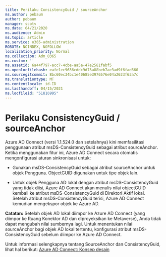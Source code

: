 ```yaml
---
title: Perilaku ConsistencyGuid / sourceAnchor
ms.author: pebaum
author: pebaum
manager: scotv
ms.date: 04/21/2020
ms.audience: Admin
ms.topic: article
ms.service: o365-administration
ROBOTS: NOINDEX, NOFOLLOW
localization_priority: Normal
ms.collection: Adm_O365
ms.custom: ''
ms.assetid: 6a44f797-acc7-4cbe-aa5a-47e2581fabf5
ms.openlocfilehash: eafe1ec9636cddc9d73a88beb7ae3ad9f6fad660
ms.sourcegitcommit: 8bc60ec34bc1e40685e3976576e04a2623f63a7c
ms.translationtype: MT
ms.contentlocale: id-ID
ms.lasthandoff: 04/15/2021
ms.locfileid: "51816995"
---
```

# <a name="consistencyguid--sourceanchor-behavior"></a>Perilaku ConsistencyGuid / sourceAnchor

Azure AD Connect (versi 1.1.524.0 dan setelahnya) kini memfasilitasi penggunaan atribut msDS-ConsistencyGuid sebagai atribut sourceAnchor. Ketika menggunakan fitur ini, Azure AD Connect secara otomatis mengonfigurasi aturan sinkronisasi untuk:
  
- Gunakan msDS-ConsistencyGuid sebagai atribut sourceAnchor untuk objek Pengguna. ObjectGUID digunakan untuk tipe objek lain.
    
- Untuk objek Pengguna AD lokal dengan atribut msDS-ConsistencyGuid yang tidak diisi, Azure AD Connect akan menulis nilai objectGUID kembali ke atribut msDS-ConsistencyGuid di Direktori Aktif lokal. Setelah atribut msDS-ConsistencyGuid terisi, Azure AD Connect kemudian mengekspor objek ke Azure AD.
    
 **Catatan:** Setelah objek AD lokal diimpor ke Azure AD Connect (yang diimpor ke Ruang Konektor AD dan diproyeksikan ke Metaverse), Anda tidak dapat mengubah nilai sumbernya lagi. Untuk menentukan nilai sourceAnchor bagi objek AD lokal tertentu, konfigurasi atribut msDS-ConsistencyGuid sebelum diimpor ke Azure AD Connect. 
  
Untuk informasi selengkapnya tentang SourceAnchor dan ConsistencyGuid, lihat hal berikut: [Azure AD Connect: Konsep desain](https://docs.microsoft.com/azure/active-directory/connect/active-directory-aadconnect-design-concepts)
  

